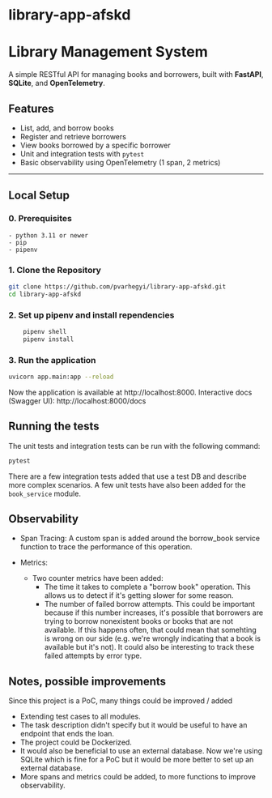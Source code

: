 # library-app-afskd
# Library Management System

A simple RESTful API for managing books and borrowers, built with **FastAPI**, **SQLite**, and **OpenTelemetry**.

## Features

- List, add, and borrow books  
- Register and retrieve borrowers  
- View books borrowed by a specific borrower  
- Unit and integration tests with `pytest`  
- Basic observability using OpenTelemetry (1 span, 2 metrics)

---

## Local Setup

### 0. Prerequisites
    - python 3.11 or newer
    - pip 
    - pipenv

### 1. Clone the Repository

```bash
git clone https://github.com/pvarhegyi/library-app-afskd.git
cd library-app-afskd
```

### 2. Set up pipenv and install rependencies

```bash
    pipenv shell 
    pipenv install
```

### 3. Run the application 
```bash
uvicorn app.main:app --reload
```
Now the application is available at http://localhost:8000.
Interactive docs (Swagger UI): http://localhost:8000/docs

## Running the tests
The unit tests and integration tests can be run with the following command:

```bash
pytest
```

There are a few integration tests added that use a test DB and describe more complex scenarios. A few unit tests have also been added for the `book_service` module. 

## Observability

- Span Tracing: A custom span is added around the borrow_book service function to trace the performance of this operation.

- Metrics: 
    - Two counter metrics have been added: 
        - The time it takes to complete a "borrow book" operation. This allows us to detect if it's getting slower for some reason.
        - The number of failed borrow attempts. This could be important because if this number increases, it's possible that borrowers are trying to borrow nonexistent books or books that are not available. If this happens often, that could mean that somehting is wrong on our side (e.g. we're wrongly indicating that a book is available but it's not). It could also be interesting to track these failed attempts by error type. 


## Notes, possible improvements
Since this project is a PoC, many things could be improved / added

- Extending test cases to all modules.
- The task description didn't specify but it would be useful to have an endpoint that ends the loan. 
- The project could be Dockerized.
- It would also be beneficial to use an external database. Now we're using SQLite which is fine for a PoC but it would be more better to set up an external database. 
- More spans and metrics could be added, to more functions to improve observability. 
